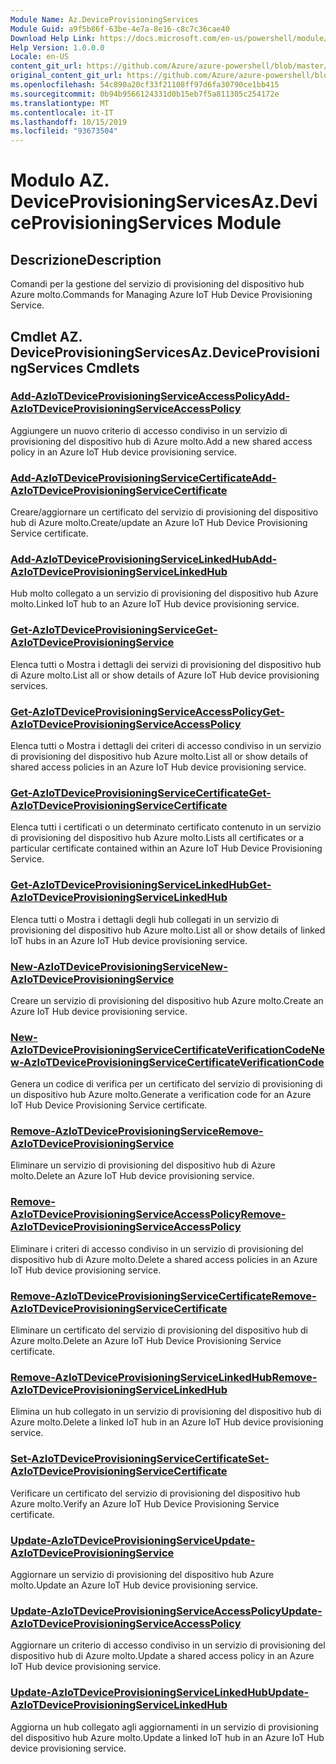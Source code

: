 ```yaml
---
Module Name: Az.DeviceProvisioningServices
Module Guid: a9f5b86f-63be-4e7a-8e16-c8c7c36cae40
Download Help Link: https://docs.microsoft.com/en-us/powershell/module/az.deviceprovisioningservices
Help Version: 1.0.0.0
Locale: en-US
content_git_url: https://github.com/Azure/azure-powershell/blob/master/src/DeviceProvisioningServices/DeviceProvisioningServices/help/Az.DeviceProvisioningServices.md
original_content_git_url: https://github.com/Azure/azure-powershell/blob/master/src/DeviceProvisioningServices/DeviceProvisioningServices/help/Az.DeviceProvisioningServices.md
ms.openlocfilehash: 54c890a20cf33f21108ff97d6fa30790ce1bb415
ms.sourcegitcommit: 0b94b9566124331d0b15eb7f5a811305c254172e
ms.translationtype: MT
ms.contentlocale: it-IT
ms.lasthandoff: 10/15/2019
ms.locfileid: "93673504"
---
```

# <span data-ttu-id="33b17-101">Modulo AZ. DeviceProvisioningServices</span><span class="sxs-lookup"><span data-stu-id="33b17-101">Az.DeviceProvisioningServices Module</span></span>
## <span data-ttu-id="33b17-102">Descrizione</span><span class="sxs-lookup"><span data-stu-id="33b17-102">Description</span></span>
<span data-ttu-id="33b17-103">Comandi per la gestione del servizio di provisioning del dispositivo hub Azure molto.</span><span class="sxs-lookup"><span data-stu-id="33b17-103">Commands for Managing Azure IoT Hub Device Provisioning Service.</span></span>

## <span data-ttu-id="33b17-104">Cmdlet AZ. DeviceProvisioningServices</span><span class="sxs-lookup"><span data-stu-id="33b17-104">Az.DeviceProvisioningServices Cmdlets</span></span>
### [<span data-ttu-id="33b17-105">Add-AzIoTDeviceProvisioningServiceAccessPolicy</span><span class="sxs-lookup"><span data-stu-id="33b17-105">Add-AzIoTDeviceProvisioningServiceAccessPolicy</span></span>](Add-AzIoTDeviceProvisioningServiceAccessPolicy.md)
<span data-ttu-id="33b17-106">Aggiungere un nuovo criterio di accesso condiviso in un servizio di provisioning del dispositivo hub di Azure molto.</span><span class="sxs-lookup"><span data-stu-id="33b17-106">Add a new shared access policy in an Azure IoT Hub device provisioning service.</span></span>

### [<span data-ttu-id="33b17-107">Add-AzIoTDeviceProvisioningServiceCertificate</span><span class="sxs-lookup"><span data-stu-id="33b17-107">Add-AzIoTDeviceProvisioningServiceCertificate</span></span>](Add-AzIoTDeviceProvisioningServiceCertificate.md)
<span data-ttu-id="33b17-108">Creare/aggiornare un certificato del servizio di provisioning del dispositivo hub di Azure molto.</span><span class="sxs-lookup"><span data-stu-id="33b17-108">Create/update an Azure IoT Hub Device Provisioning Service certificate.</span></span>

### [<span data-ttu-id="33b17-109">Add-AzIoTDeviceProvisioningServiceLinkedHub</span><span class="sxs-lookup"><span data-stu-id="33b17-109">Add-AzIoTDeviceProvisioningServiceLinkedHub</span></span>](Add-AzIoTDeviceProvisioningServiceLinkedHub.md)
<span data-ttu-id="33b17-110">Hub molto collegato a un servizio di provisioning del dispositivo hub Azure molto.</span><span class="sxs-lookup"><span data-stu-id="33b17-110">Linked IoT hub to an Azure IoT Hub device provisioning service.</span></span>

### [<span data-ttu-id="33b17-111">Get-AzIoTDeviceProvisioningService</span><span class="sxs-lookup"><span data-stu-id="33b17-111">Get-AzIoTDeviceProvisioningService</span></span>](Get-AzIoTDeviceProvisioningService.md)
<span data-ttu-id="33b17-112">Elenca tutti o Mostra i dettagli dei servizi di provisioning del dispositivo hub di Azure molto.</span><span class="sxs-lookup"><span data-stu-id="33b17-112">List all or show details of Azure IoT Hub device provisioning services.</span></span>

### [<span data-ttu-id="33b17-113">Get-AzIoTDeviceProvisioningServiceAccessPolicy</span><span class="sxs-lookup"><span data-stu-id="33b17-113">Get-AzIoTDeviceProvisioningServiceAccessPolicy</span></span>](Get-AzIoTDeviceProvisioningServiceAccessPolicy.md)
<span data-ttu-id="33b17-114">Elenca tutti o Mostra i dettagli dei criteri di accesso condiviso in un servizio di provisioning del dispositivo hub Azure molto.</span><span class="sxs-lookup"><span data-stu-id="33b17-114">List all or show details of shared access policies in an Azure IoT Hub device provisioning service.</span></span>

### [<span data-ttu-id="33b17-115">Get-AzIoTDeviceProvisioningServiceCertificate</span><span class="sxs-lookup"><span data-stu-id="33b17-115">Get-AzIoTDeviceProvisioningServiceCertificate</span></span>](Get-AzIoTDeviceProvisioningServiceCertificate.md)
<span data-ttu-id="33b17-116">Elenca tutti i certificati o un determinato certificato contenuto in un servizio di provisioning del dispositivo hub Azure molto.</span><span class="sxs-lookup"><span data-stu-id="33b17-116">Lists all certificates or a particular certificate contained within an Azure IoT Hub Device Provisioning Service.</span></span>

### [<span data-ttu-id="33b17-117">Get-AzIoTDeviceProvisioningServiceLinkedHub</span><span class="sxs-lookup"><span data-stu-id="33b17-117">Get-AzIoTDeviceProvisioningServiceLinkedHub</span></span>](Get-AzIoTDeviceProvisioningServiceLinkedHub.md)
<span data-ttu-id="33b17-118">Elenca tutti o Mostra i dettagli degli hub collegati in un servizio di provisioning del dispositivo hub Azure molto.</span><span class="sxs-lookup"><span data-stu-id="33b17-118">List all or show details of linked IoT hubs in an Azure IoT Hub device provisioning service.</span></span>

### [<span data-ttu-id="33b17-119">New-AzIoTDeviceProvisioningService</span><span class="sxs-lookup"><span data-stu-id="33b17-119">New-AzIoTDeviceProvisioningService</span></span>](New-AzIoTDeviceProvisioningService.md)
<span data-ttu-id="33b17-120">Creare un servizio di provisioning del dispositivo hub Azure molto.</span><span class="sxs-lookup"><span data-stu-id="33b17-120">Create an Azure IoT Hub device provisioning service.</span></span>

### [<span data-ttu-id="33b17-121">New-AzIoTDeviceProvisioningServiceCertificateVerificationCode</span><span class="sxs-lookup"><span data-stu-id="33b17-121">New-AzIoTDeviceProvisioningServiceCertificateVerificationCode</span></span>](New-AzIoTDeviceProvisioningServiceCertificateVerificationCode.md)
<span data-ttu-id="33b17-122">Genera un codice di verifica per un certificato del servizio di provisioning di un dispositivo hub Azure molto.</span><span class="sxs-lookup"><span data-stu-id="33b17-122">Generate a verification code for an Azure IoT Hub Device Provisioning Service certificate.</span></span>

### [<span data-ttu-id="33b17-123">Remove-AzIoTDeviceProvisioningService</span><span class="sxs-lookup"><span data-stu-id="33b17-123">Remove-AzIoTDeviceProvisioningService</span></span>](Remove-AzIoTDeviceProvisioningService.md)
<span data-ttu-id="33b17-124">Eliminare un servizio di provisioning del dispositivo hub di Azure molto.</span><span class="sxs-lookup"><span data-stu-id="33b17-124">Delete an Azure IoT Hub device provisioning service.</span></span>

### [<span data-ttu-id="33b17-125">Remove-AzIoTDeviceProvisioningServiceAccessPolicy</span><span class="sxs-lookup"><span data-stu-id="33b17-125">Remove-AzIoTDeviceProvisioningServiceAccessPolicy</span></span>](Remove-AzIoTDeviceProvisioningServiceAccessPolicy.md)
<span data-ttu-id="33b17-126">Eliminare i criteri di accesso condiviso in un servizio di provisioning del dispositivo hub di Azure molto.</span><span class="sxs-lookup"><span data-stu-id="33b17-126">Delete a shared access policies in an Azure IoT Hub device provisioning service.</span></span>

### [<span data-ttu-id="33b17-127">Remove-AzIoTDeviceProvisioningServiceCertificate</span><span class="sxs-lookup"><span data-stu-id="33b17-127">Remove-AzIoTDeviceProvisioningServiceCertificate</span></span>](Remove-AzIoTDeviceProvisioningServiceCertificate.md)
<span data-ttu-id="33b17-128">Eliminare un certificato del servizio di provisioning del dispositivo hub di Azure molto.</span><span class="sxs-lookup"><span data-stu-id="33b17-128">Delete an Azure IoT Hub Device Provisioning Service certificate.</span></span>

### [<span data-ttu-id="33b17-129">Remove-AzIoTDeviceProvisioningServiceLinkedHub</span><span class="sxs-lookup"><span data-stu-id="33b17-129">Remove-AzIoTDeviceProvisioningServiceLinkedHub</span></span>](Remove-AzIoTDeviceProvisioningServiceLinkedHub.md)
<span data-ttu-id="33b17-130">Elimina un hub collegato in un servizio di provisioning del dispositivo hub di Azure molto.</span><span class="sxs-lookup"><span data-stu-id="33b17-130">Delete a linked IoT hub in an Azure IoT Hub device provisioning service.</span></span>

### [<span data-ttu-id="33b17-131">Set-AzIoTDeviceProvisioningServiceCertificate</span><span class="sxs-lookup"><span data-stu-id="33b17-131">Set-AzIoTDeviceProvisioningServiceCertificate</span></span>](Set-AzIoTDeviceProvisioningServiceCertificate.md)
<span data-ttu-id="33b17-132">Verificare un certificato del servizio di provisioning del dispositivo hub Azure molto.</span><span class="sxs-lookup"><span data-stu-id="33b17-132">Verify an Azure IoT Hub Device Provisioning Service certificate.</span></span>

### [<span data-ttu-id="33b17-133">Update-AzIoTDeviceProvisioningService</span><span class="sxs-lookup"><span data-stu-id="33b17-133">Update-AzIoTDeviceProvisioningService</span></span>](Update-AzIoTDeviceProvisioningService.md)
<span data-ttu-id="33b17-134">Aggiornare un servizio di provisioning del dispositivo hub Azure molto.</span><span class="sxs-lookup"><span data-stu-id="33b17-134">Update an Azure IoT Hub device provisioning service.</span></span>

### [<span data-ttu-id="33b17-135">Update-AzIoTDeviceProvisioningServiceAccessPolicy</span><span class="sxs-lookup"><span data-stu-id="33b17-135">Update-AzIoTDeviceProvisioningServiceAccessPolicy</span></span>](Update-AzIoTDeviceProvisioningServiceAccessPolicy.md)
<span data-ttu-id="33b17-136">Aggiornare un criterio di accesso condiviso in un servizio di provisioning del dispositivo hub di Azure molto.</span><span class="sxs-lookup"><span data-stu-id="33b17-136">Update a shared access policy in an Azure IoT Hub device provisioning service.</span></span>

### [<span data-ttu-id="33b17-137">Update-AzIoTDeviceProvisioningServiceLinkedHub</span><span class="sxs-lookup"><span data-stu-id="33b17-137">Update-AzIoTDeviceProvisioningServiceLinkedHub</span></span>](Update-AzIoTDeviceProvisioningServiceLinkedHub.md)
<span data-ttu-id="33b17-138">Aggiorna un hub collegato agli aggiornamenti in un servizio di provisioning del dispositivo hub Azure molto.</span><span class="sxs-lookup"><span data-stu-id="33b17-138">Update a linked IoT hub in an Azure IoT Hub device provisioning service.</span></span>


